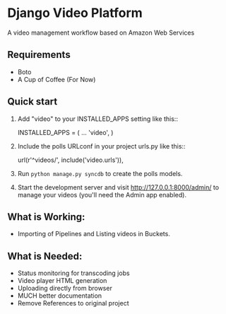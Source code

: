 Django Video Platform
=====================

A video management workflow based on Amazon Web Services

Requirements
-----------
* Boto
* A Cup of Coffee (For Now)

Quick start
-----------

1. Add "video" to your INSTALLED_APPS setting like this::

    INSTALLED_APPS = (
        ...
        'video',
    )

2. Include the polls URLconf in your project urls.py like this::

    url(r'^videos/', include('video.urls')),

3. Run `python manage.py syncdb` to create the polls models.

4. Start the development server and visit http://127.0.0.1:8000/admin/
   to manage your videos (you'll need the Admin app enabled).


What is Working:
-----------
* Importing of Pipelines and Listing videos in Buckets.

What is Needed:
-----------
* Status monitoring for transcoding jobs
* Video player HTML generation
* Uploading directly from browser
* MUCH better documentation
* Remove References to original project